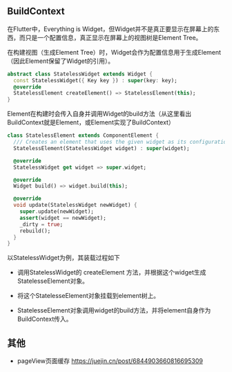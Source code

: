 ## BuildContext

在Flutter中，Everything is Widget，但Widget并不是真正要显示在屏幕上的东西，而只是一个配置信息，真正显示在屏幕上的视图树是Element Tree。

在构建视图（生成Element Tree）时，Widget会作为配置信息用于生成Element（因此Element保留了Widget的引用）。

```dart
abstract class StatelessWidget extends Widget {
  const StatelessWidget({ Key key }) : super(key: key);
  @override
  StatelessElement createElement() => StatelessElement(this);
}
```

Element在构建时会传入自身并调用Widget的build方法（从这里看出BuildContext就是Element，或Element实现了BuildContext）

```dart
class StatelessElement extends ComponentElement {
  /// Creates an element that uses the given widget as its configuration.
  StatelessElement(StatelessWidget widget) : super(widget);

  @override
  StatelessWidget get widget => super.widget;

  @override
  Widget build() => widget.build(this);

  @override
  void update(StatelessWidget newWidget) {
    super.update(newWidget);
    assert(widget == newWidget);
    _dirty = true;
    rebuild();
  }
}
```

以StatelessWidget为例，其装载过程如下

- 调用StatelessWidget的 createElement 方法，并根据这个widget生成StatelesseElement对象。

- 将这个StatelesseElement对象挂载到element树上。

- StatelesseElement对象调用widget的build方法，并将element自身作为BuildContext传入。

## 其他

- pageView页面缓存 https://juejin.cn/post/6844903660816695309

